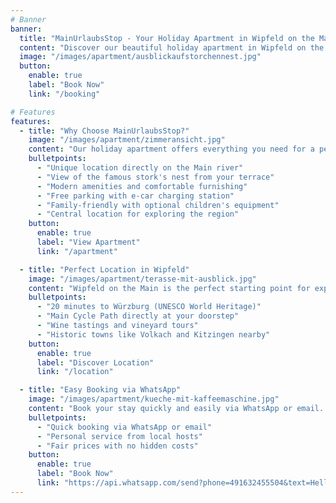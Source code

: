 ```yaml
---
# Banner
banner:
  title: "MainUrlaubsStop - Your Holiday Apartment in Wipfeld on the Main"
  content: "Discover our beautiful holiday apartment in Wipfeld on the Main. Perfect for a relaxing vacation with a view of the famous stork's nest and the picturesque Main landscape."
  image: "/images/apartment/ausblickaufstorchennest.jpg"
  button:
    enable: true
    label: "Book Now"
    link: "/booking"

# Features
features:
  - title: "Why Choose MainUrlaubsStop?"
    image: "/images/apartment/zimmeransicht.jpg"
    content: "Our holiday apartment offers everything you need for a perfect vacation in Franconia's wine region."
    bulletpoints:
      - "Unique location directly on the Main river"
      - "View of the famous stork's nest from your terrace"
      - "Modern amenities and comfortable furnishing"
      - "Free parking with e-car charging station"
      - "Family-friendly with optional children's equipment"
      - "Central location for exploring the region"
    button:
      enable: true
      label: "View Apartment"
      link: "/apartment"

  - title: "Perfect Location in Wipfeld"
    image: "/images/apartment/terasse-mit-ausblick.jpg"
    content: "Wipfeld on the Main is the perfect starting point for exploring Franconia. Enjoy wine culture, cycling tours, and historic cities nearby."
    bulletpoints:
      - "20 minutes to Würzburg (UNESCO World Heritage)"
      - "Main Cycle Path directly at your doorstep"
      - "Wine tastings and vineyard tours"
      - "Historic towns like Volkach and Kitzingen nearby"
    button:
      enable: true
      label: "Discover Location"
      link: "/location"

  - title: "Easy Booking via WhatsApp"
    image: "/images/apartment/kueche-mit-kaffeemaschine.jpg"
    content: "Book your stay quickly and easily via WhatsApp or email. We respond promptly and are happy to answer all your questions."
    bulletpoints:
      - "Quick booking via WhatsApp or email"
      - "Personal service from local hosts"
      - "Fair prices with no hidden costs"
    button:
      enable: true
      label: "Book Now"
      link: "https://api.whatsapp.com/send?phone=491632455504&text=Hello,%20I%20would%20like%20to%20book%20the%20MainUrlaubsStop%20holiday%20apartment"
---
```

